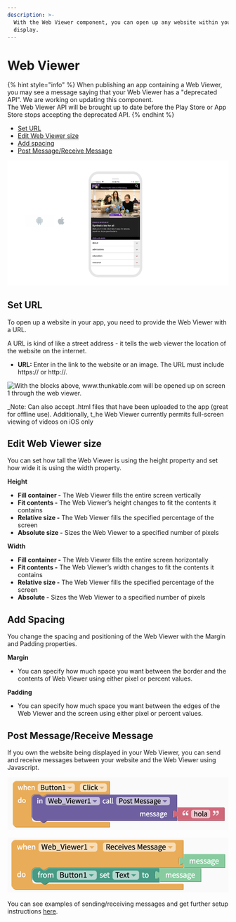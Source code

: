```yaml
---
description: >-
  With the Web Viewer component, you can open up any website within your app to
  display.
---
```


# Web Viewer

{% hint style="info" %}
When publishing an app containing a Web Viewer, you may see a message saying that your Web Viewer has a "deprecated API". We are working on updating this component.   
The Web Viewer API will be brought up to date before the Play Store or App Store stops accepting the deprecated API.
{% endhint %}

* [Set URL](web-viewer.md#set-url)
* [Edit Web Viewer size](web-viewer.md#edit-web-viewer-size)
* [Add spacing](web-viewer.md#add-spacing)
* [Post Message/Receive Message](https://docs.thunkable.com/web-viewer#post-message-receive-message)

![](.gitbook/assets/web-viewer-fig-1.png)

## Set URL

To open up a website in your app, you need to provide  the Web Viewer with a URL. 

A URL is kind of like a street address - it tells the web viewer the location of the website on the internet.

* **URL:** Enter in the link to the website or an image. The URL must include https:// or http://. 

![With the blocks above, www.thunkable.com will be opened up on screen 1 through the web viewer.](https://lh3.googleusercontent.com/pq73qQKNcE8WrSuzlfxWegp-3PZHhi7nx2_5_I46yhSDwbuw0nHJfnciHrsv2fapyWIshJnhiT8wfzQOgvmcf7uX__pPl4i0EYDXyBYQLnndkdnzqo89ktouyJcEHtivRT_1X1Xz)

_Note: Can also accept .html files that have been uploaded to the app \(great for offline use\). Additionally, t_he Web Viewer currently permits full-screen viewing of videos on iOS only

## Edit Web Viewer size

You can set how tall the Web Viewer is using the height property and set how wide it is using the width property.

**Height**

* **Fill container -** The Web Viewer fills the entire screen vertically
* **Fit contents -** The Web Viewer’s height changes to fit the contents it contains
* **Relative size -** The Web Viewer fills the specified percentage of the screen
* **Absolute size -** Sizes the Web Viewer to a specified number of pixels

**Width**

* **Fill container -** The Web Viewer fills the entire screen horizontally
* **Fit contents -** The Web Viewer’s width changes to fit the contents it contains
* **Relative size -** The Web Viewer fills the specified percentage of the screen
* **Absolute -** Sizes the Web Viewer to a specified number of pixels

## Add Spacing

You change the spacing and positioning of the Web Viewer with the Margin and Padding properties. 

**Margin**

* You can specify how much space you want between the border and the contents of Web Viewer using either pixel or percent values.

**Padding**

* You can specify how much space you want between the edges of the Web Viewer and the screen using either pixel or percent values.

## Post Message/Receive Message

If you own the website being displayed in your Web Viewer, you can send and receive messages between your website and the Web Viewer using Javascript.

![Example of Web Viewer &apos;Post Message&apos; block](.gitbook/assets/image%20%28124%29.png)

![Example of Web Viewer &apos;Receives Message&apos; block](.gitbook/assets/image%20%28123%29.png)

You can see examples of sending/receiving messages and get further setup instructions [here](https://github.com/thunkable/webviewer-extension/).

